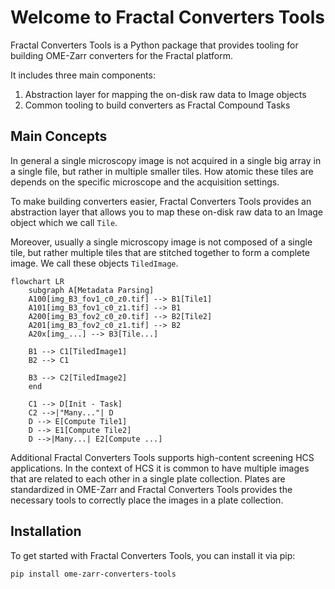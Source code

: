 # Welcome to Fractal Converters Tools

Fractal Converters Tools is a Python package that provides tooling for building OME-Zarr converters for the Fractal platform.

It includes three main components:

1. Abstraction layer for mapping the on-disk raw data to Image objects
2. Common tooling to build converters as Fractal Compound Tasks

## Main Concepts

In general a single microscopy image is not acquired in a single big array in a single file, but rather in multiple smaller tiles. How atomic these tiles are depends on the specific microscope and the acquisition settings.

To make building converters easier, Fractal Converters Tools provides an abstraction layer that allows you to map these on-disk raw data to an Image object which we call `Tile`.

Moreover, usually a single microscopy image is not composed of a single tile, but rather multiple tiles that are stitched together to form a complete image. We call these objects `TiledImage`.

```mermaid
flowchart LR
    subgraph A[Metadata Parsing]
    A100[img_B3_fov1_c0_z0.tif] --> B1[Tile1]
    A101[img_B3_fov1_c0_z1.tif] --> B1
    A200[img_B3_fov2_c0_z0.tif] --> B2[Tile2]
    A201[img_B3_fov2_c0_z1.tif] --> B2
    A20x[img_...] --> B3[Tile...]

    B1 --> C1[TiledImage1]
    B2 --> C1

    B3 --> C2[TiledImage2]
    end

    C1 --> D[Init - Task]
    C2 -->|"Many..."| D
    D --> E[Compute Tile1]
    D --> E1[Compute Tile2]
    D -->|Many...| E2[Compute ...]
```

Additional Fractal Converters Tools supports high-content screening HCS applications. In the context of HCS it is common to have multiple images that are related to each other in a single plate collection. Plates are standardized in OME-Zarr and Fractal Converters Tools provides the necessary tools to correctly place the images in a plate collection.

## Installation

To get started with Fractal Converters Tools, you can install it via pip:

```bash
pip install ome-zarr-converters-tools
```
